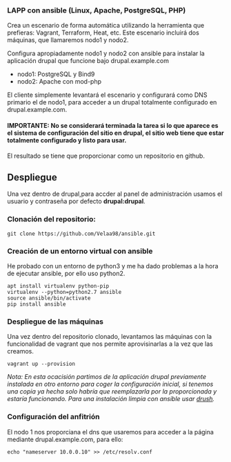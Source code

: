 ### LAPP con ansible (Linux, Apache, PostgreSQL, PHP)

Crea un escenario de forma automática utilizando la herramienta que prefieras: Vagrant, Terraform, Heat, etc. Este escenario incluirá dos máquinas, que llamaremos nodo1 y nodo2.

Configura apropiadamente nodo1 y nodo2 con ansible para instalar la aplicación drupal que funcione bajo drupal.example.com

- nodo1: PostgreSQL y Bind9
- nodo2: Apache con mod-php

El cliente simplemente levantará el escenario y configurará como DNS primario el de nodo1, para acceder a un drupal totalmente configurado en drupal.example.com.

#### IMPORTANTE: No se considerará terminada la tarea si lo que aparece es el sistema de configuración del sitio en drupal, el sitio web tiene que estar totalmente configurado y listo para usar.

El resultado se tiene que proporcionar como un repositorio en github.

## Despliegue

Una vez dentro de drupal,para accder al panel de administración usamos el usuario y contraseña por defecto **drupal:drupal**.

### Clonación del repositorio:

```
git clone https://github.com/Velaa98/ansible.git
```

### Creación de un entorno virtual con ansible

He probado con un entorno de python3 y me ha dado problemas a la hora de ejecutar ansible, por ello uso python2.

```
apt install virtualenv python-pip
virtualenv --python=python2.7 ansible
source ansible/bin/activate
pip install ansible
```

### Despliegue de las máquinas

Una vez dentro del repositorio clonado, levantamos las máquinas con la funcionalidad de vagrant que nos permite aprovisinarlas a la vez que las creamos.

```
vagrant up --provision
```

*Nota: En esta ocacisión partimos de la aplicación drupal previamente instalada en otro entorno para coger la configuración inicial, si tenemos una copia ya hecha solo habría que reemplazarla por la proporcionada y estaría funcionando. Para una instalación limpia con ansible usar [drush](https://docs.drush.org/en/master/).*

### Configuración del anfitrión

El nodo 1 nos proporciana el dns que usaremos para acceder a la página mediante drupal.example.com, para ello:

```
echo "nameserver 10.0.0.10" >> /etc/resolv.conf
```
